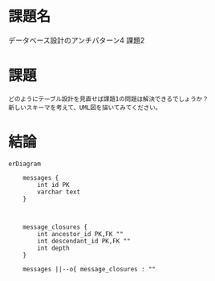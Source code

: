 # 課題名

データベース設計のアンチパターン4
課題2

# 課題

```
どのようにテーブル設計を見直せば課題1の問題は解決できるでしょうか？
新しいスキーマを考えて、UML図を描いてみてください。
```

# 結論

```mermaid
erDiagram

    messages {
        int id PK
        varchar text
    }



    message_closures {
        int ancestor_id PK,FK ""
        int descendant_id PK,FK ""
        int depth
    }

    messages ||--o{ message_closures : ""

```
